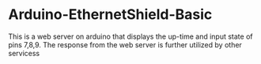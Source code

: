 # Arduino-EthernetShield-Basic
This is a web server on arduino that displays the up-time and input state of pins 7,8,9. The response from the web server is further utilized by other servicess

